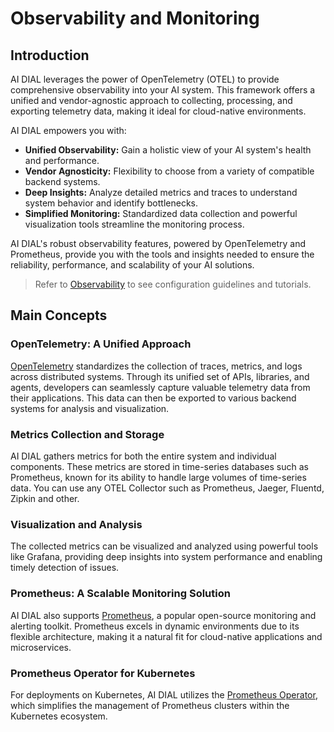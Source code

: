 # Observability and Monitoring

## Introduction

AI DIAL leverages the power of OpenTelemetry (OTEL) to provide comprehensive observability into your AI system. This framework offers a unified and vendor-agnostic approach to collecting, processing, and exporting telemetry data, making it ideal for cloud-native environments.

AI DIAL empowers you with:

* **Unified Observability:** Gain a holistic view of your AI system's health and performance.
* **Vendor Agnosticity:**  Flexibility to choose from a variety of compatible backend systems.
* **Deep Insights:**  Analyze detailed metrics and traces to understand system behavior and identify bottlenecks.
* **Simplified Monitoring:**  Standardized data collection and powerful visualization tools streamline the monitoring process.

AI DIAL's robust observability features, powered by OpenTelemetry and Prometheus, provide you with the tools and insights needed to ensure the reliability, performance, and scalability of your AI solutions. 

> Refer to [Observability](/docs/tutorials/2.devops/3.observability-config.md) to see configuration guidelines and tutorials.

## Main Concepts

### OpenTelemetry: A Unified Approach

[OpenTelemetry](https://opentelemetry.io/)  standardizes the collection of traces, metrics, and logs across distributed systems. Through its unified set of APIs, libraries, and agents, developers can seamlessly capture valuable telemetry data from their applications. This data can then be exported to various backend systems for analysis and visualization.

### Metrics Collection and Storage

AI DIAL gathers metrics for both the entire system and individual components. These metrics are stored in time-series databases such as Prometheus, known for its ability to handle large volumes of time-series data. You can use any OTEL Collector such as Prometheus, Jaeger, Fluentd, Zipkin and other.

### Visualization and Analysis

The collected metrics can be visualized and analyzed using powerful tools like Grafana, providing deep insights into system performance and enabling timely detection of issues.

### Prometheus: A Scalable Monitoring Solution

AI DIAL also supports [Prometheus](https://prometheus.io/), a popular open-source monitoring and alerting toolkit. Prometheus excels in dynamic environments due to its flexible architecture, making it a natural fit for cloud-native applications and microservices.

### Prometheus Operator for Kubernetes

For deployments on Kubernetes, AI DIAL utilizes the [Prometheus Operator](https://prometheus-operator.dev/), which simplifies the management of Prometheus clusters within the Kubernetes ecosystem.


